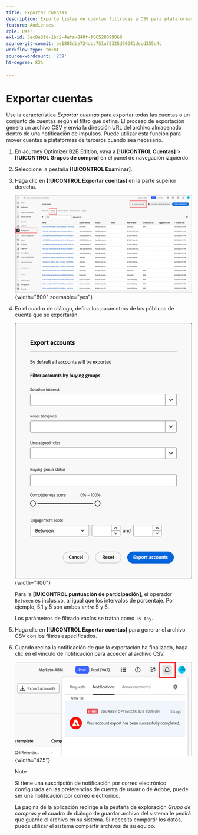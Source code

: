 ```yaml
---
title: Exportar cuentas
description: Exporte listas de cuentas filtradas a CSV para plataformas de terceros con filtros de grupos de compra y puntuación de participación en Journey Optimizer B2B edition.
feature: Audiences
role: User
exl-id: 3ec8e8fd-1bc2-4efa-840f-f06520099060
source-git-commit: ae1885dbe724dcc751a72325d90641decd355a4c
workflow-type: tm+mt
source-wordcount: '259'
ht-degree: 83%

---
```


# Exportar cuentas

Use la característica _Exportar cuentas_ para exportar todas las cuentas o un conjunto de cuentas según el filtro que defina. El proceso de exportación genera un archivo CSV y envía la dirección URL del archivo almacenado dentro de una notificación de impulsos. Puede utilizar esta función para mover cuentas a plataformas de terceros cuando sea necesario.

1. En Journey Optimizer B2B Edition, vaya a **[!UICONTROL Cuentas]** > **[!UICONTROL Grupos de compra]** en el panel de navegación izquierdo.

1. Seleccione la pestaña **[!UICONTROL Examinar]**. 

1. Haga clic en **[!UICONTROL Exportar cuentas]** en la parte superior derecha.

   ![Editar detalles de la cuenta](./assets/export-accounts.png){width="800" zoomable="yes"}

1. En el cuadro de diálogo, defina los parámetros de los públicos de cuenta que se exportarán.

   ![Especifique el filtrado de público de la cuenta](./assets/export-accounts-dialog.png){width="400"}

   Para la **[!UICONTROL puntuación de participación]**, el operador `Between` es inclusivo, al igual que los intervalos de porcentaje. Por ejemplo, 5.1 y 5 son ambos _entre_ 5 y 6.

   Los parámetros de filtrado vacíos se tratan como `Is Any`.

1. Haga clic en **[!UICONTROL Exportar cuentas]** para generar el archivo CSV con los filtros especificados.

1. Cuando reciba la notificación de que la exportación ha finalizado, haga clic en el vínculo de notificación para acceder al archivo CSV.

   ![Haga clic en la notificación para descargar el archivo CSV de lista de cuentas exportadas](./assets/export-accounts-notification.png){width="425"}

   >[!NOTE]
   >
   >Si tiene una suscripción de notificación por correo electrónico configurada en las preferencias de cuenta de usuario de Adobe, puede ser una notificación por correo electrónico.

   La página de la aplicación redirige a la pestaña de exploración _Grupo de compras_ y el cuadro de diálogo de guardar archivo del sistema le pedirá que guarde el archivo en su sistema. Si necesita compartir los datos, puede utilizar el sistema compartir archivos de su equipo.
